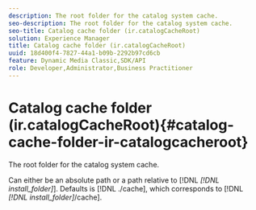 ```yaml
---
description: The root folder for the catalog system cache.
seo-description: The root folder for the catalog system cache.
seo-title: Catalog cache folder (ir.catalogCacheRoot)
solution: Experience Manager
title: Catalog cache folder (ir.catalogCacheRoot)
uuid: 18d400f4-7827-44a1-b09b-2292b97cd6cb
feature: Dynamic Media Classic,SDK/API
role: Developer,Administrator,Business Practitioner
---
```


# Catalog cache folder (ir.catalogCacheRoot){#catalog-cache-folder-ir-catalogcacheroot}

The root folder for the catalog system cache.

Can either be an absolute path or a path relative to [!DNL *[!DNL install_folder]*]. Defaults is [!DNL ./cache], which corresponds to [!DNL *[!DNL install_folder]*/cache]. 

